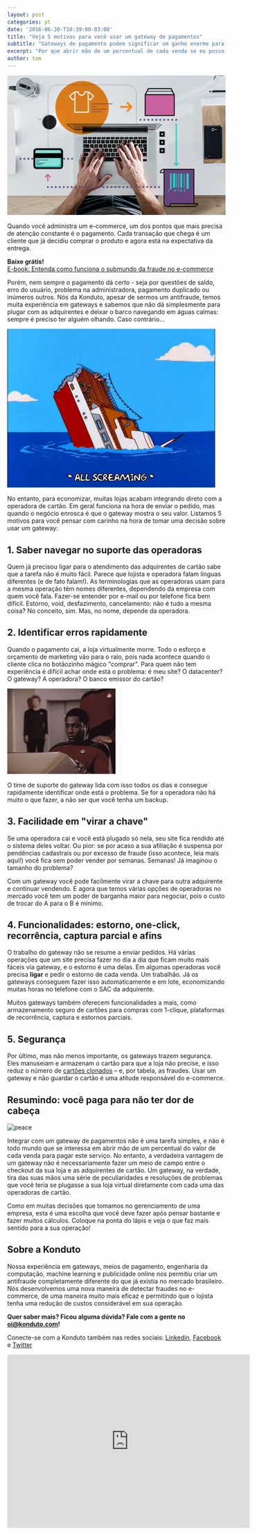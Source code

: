 ```yaml
---
layout: post
categories: pt
date: '2016-06-20-T10:39:00-03:00'
title: "Veja 5 motivos para você usar um gateway de pagamentos"
subtitle: "Gateways de pagamento podem significar um ganho enorme para a sua operação"
excerpt: "Por que abrir mão de um percentual de cada venda se eu posso plugar diretamente com uma adquirente?"
author: tom
---
```


![customer](/images/160620-customer.png)

Quando você administra um e-commerce, um dos pontos que mais precisa de atenção constante é o pagamento. Cada transação que chega é um cliente que já decidiu comprar o produto e agora está na expectativa da entrega.

**Baixe grátis!**   
[E-book: Entenda como funciona o submundo da fraude no e-commerce](http://ebooks.konduto.com/submundo-da-fraude?utm_source=konduto&utm_medium=blog&utm_campaign=conteudo-gtwy)

Porém, nem sempre o pagamento dá certo - seja por questões de saldo, erro do usuário, problema na administradora, pagamento duplicado ou inúmeros outros. Nós da Konduto, apesar de sermos um antifraude, temos muita experiência em gateways e sabemos que não dá simplesmente para plugar com as adquirentes e deixar o barco navegando em águas calmas: sempre é preciso ter alguém olhando. Caso contrário... 

![sink](/images/160620-sink.gif)

No entanto, para economizar, muitas lojas acabam integrando direto com a operadora de cartão. Em geral funciona na hora de enviar o pedido, mas quando o negócio enrosca é que o gateway mostra o seu valor. Listamos 5 motivos para você pensar com carinho na hora de tomar uma decisão sobre usar um gateway: 

## 1. Saber navegar no suporte das operadoras

Quem já precisou ligar para o atendimento das adquirentes de cartão sabe que a tarefa não é muito fácil. Parece que lojista e operadora falam línguas diferentes (e de fato falam!). As terminologias que as operadoras usam para a mesma operação têm nomes diferentes, dependendo da empresa com quem você fala. Fazer-se entender por e-mail ou por telefone fica bem difícil. Estorno, void, desfazimento, cancelamento: não é tudo a mesma coisa? No conceito, sim. Mas, no nome, depende da operadora.

## 2. Identificar erros rapidamente

Quando o pagamento cai, a loja virtualmente morre. Todo o esforço e orçamento de marketing vão para o ralo, pois nada acontece quando o cliente clica no botãozinho mágico "comprar". Para quem não tem experiência é difícil achar onde está o problema: é meu site? O datacenter? O gateway? A operadora? O banco emissor do cartão?

![freakout](/images/160620-freakout.gif)

O time de suporte do gateway lida com isso todos os dias e consegue rapidamente identificar onde está o problema. Se for a operadora não há muito o que fazer, a não ser que você tenha um backup.

## 3. Facilidade em "virar a chave"

Se uma operadora cai e você está plugado só nela, seu site fica rendido até o sistema deles voltar. Ou pior: se por acaso a sua afiliação é suspensa por pendências cadastrais ou por excesso de fraude (isso acontece, leia mais aqui!) você fica sem poder vender por semanas. Semanas! Já imaginou o tamanho do problema? 

Com um gateway você pode facilmente virar a chave para outra adquirente e continuar vendendo. E agora que temos várias opções de operadoras no mercado você tem um poder de barganha maior para negociar, pois o custo de trocar do A para o B é mínimo.

## 4. Funcionalidades: estorno, one-click, recorrência, captura parcial e afins

O trabalho do gateway não se resume a enviar pedidos. Há várias operações que um site precisa fazer no dia a dia que ficam muito mais fáceis via gateway, e o estorno é uma delas. Em algumas operadoras você  precisa **ligar** e pedir o estorno de cada venda. Um trabalhão. Já os gateways conseguem fazer isso automaticamente e em lote, economizando muitas horas no telefone com o SAC da adquirente.

Muitos gateways também oferecem funcionalidades a mais, como armazenamento seguro de cartões para compras com 1-clique, plataformas de recorrência, captura e estornos parciais.

## 5. Segurança

Por último, mas não menos importante, os gateways trazem segurança. Eles manuseiam e armazenam o cartão para que a loja não precise, e isso reduz o número de [cartões clonados](https://blog.konduto.com/pt/2016/04/cartao-de-credito-clonado-o-que-fazer/?utm_source=konduto&utm_medium=blog&utm_campaign=conteudo-gtwy) – e, por tabela, as fraudes. Usar um gateway e não guardar o cartão é uma atitude responsável do e-commerce.

## Resumindo: você paga para não ter dor de cabeça

![peace](/images/2006-peace.gif)

Integrar com um gateway de pagamentos não é uma tarefa simples, e não é todo mundo que se interessa em abrir mão de um percentual do valor de cada venda para pagar este serviço. No entanto, a verdadeira vantagem de um gateway não é necessariamente fazer um meio de campo entre o checkout da sua loja e as adquirentes de cartão. Um gateway, na verdade, tira das suas mãos uma série de peculiaridades e resoluções de problemas que você teria se plugasse a sua loja virtual diretamente com cada uma das operadoras de cartão. 

Como em muitas decisões que tomamos no gerenciamento de uma empresa, esta é uma escolha que você deve fazer após pensar bastante e fazer muitos cálculos. Coloque na ponta do lápis e veja o que faz mais sentido para a sua operação! 

## Sobre a Konduto

Nossa experiência em gateways, meios de pagamento, engenharia da computação, machine learning e publicidade online nos permitiu criar um antifraude completamente diferente do que já existia no mercado brasileiro. Nós desenvolvemos uma nova maneira de detectar fraudes no e-commerce, de uma maneira muito mais eficaz e permitindo que o lojista tenha uma redução de custos considerável em sua operação. 

**Quer saber mais? Ficou alguma dúvida? Fale com a gente no [oi@konduto.com](mailto:oi@konduto.com)!**	 

Conecte-se com a Konduto também nas redes sociais: [Linkedin](https://www.linkedin.com/company/konduto), [Facebook](https://www.facebook.com/konduto) e [Twitter](https://twitter.com/KondutoBR)  

<iframe src="https://www.facebook.com/plugins/video.php?href=https%3A%2F%2Fwww.facebook.com%2Fkonduto%2Fvideos%2F613187352119217%2F&show_text=1&width=560" width="560" height="400" style="border:none;overflow:hidden" scrolling="no" frameborder="0" allowTransparency="true"></iframe>

